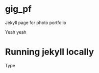 # gig_pf
Jekyll page for photo portfolio

Yeah yeah

# Running jekyll locally
Type 
```bundle exec jekyll serve
```
